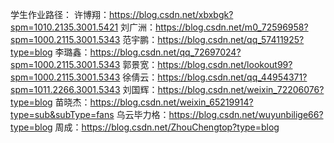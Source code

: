 学生作业路径：
许博翔：https://blog.csdn.net/xbxbgk?spm=1010.2135.3001.5421
刘广洲：https://blog.csdn.net/m0_72596958?spm=1000.2115.3001.5343
范宇鹏：https://blog.csdn.net/qq_57411925?type=blog
李璐鑫：https://blog.csdn.net/qq_72697024?spm=1000.2115.3001.5343
郭景宽：https://blog.csdn.net/lookout99?spm=1000.2115.3001.5343
徐倩云：https://blog.csdn.net/qq_44954371?spm=1011.2266.3001.5343
刘国辉：https://blog.csdn.net/weixin_72206076?type=blog
苗晓杰：https://blog.csdn.net/weixin_65219914?type=sub&subType=fans
乌云毕力格：https://blog.csdn.net/wuyunbilige66?type=blog
周成：https://blog.csdn.net/ZhouChengtop?type=blog
